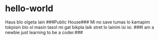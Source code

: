 # hello-world
Haus blo olgeta lain ###Public House###
Mi no save tumas lo kamapim tokpisin blo ol masin tasol mi gat bikpla laik stret lo lainim isi isi. ###I am a newbie just learning to be a coder.###
